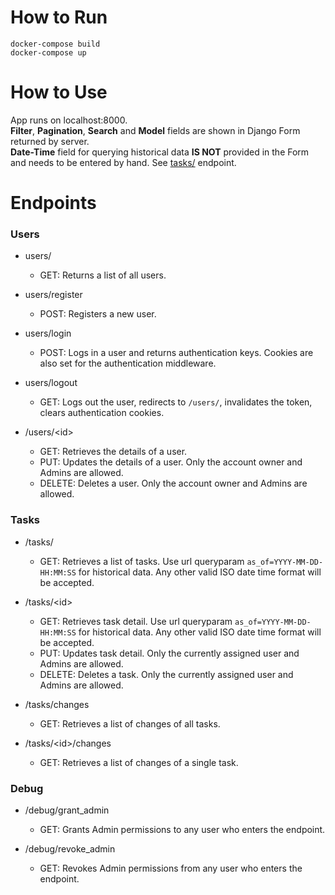 # How to Run

`docker-compose build`<br>
`docker-compose up`

# How to Use

App runs on localhost:8000.<br>
**Filter**, **Pagination**, **Search** and **Model** fields are shown in Django Form returned by server.<br>
**Date-Time** field for querying historical data **IS NOT** provided in the Form and needs to be entered by hand. See [tasks/](#tasks) endpoint.

# Endpoints
### Users
- users/
  - GET: Returns a list of all users.

- users/register
  - POST: Registers a new user.<br>

- users/login
  - POST: Logs in a user and returns authentication keys. Cookies are also set for the authentication middleware.
 
- users/logout
  - GET: Logs out the user, redirects to `/users/`, invalidates the token, clears authentication cookies.

- /users/\<id\>
  - GET: Retrieves the details of a user.
  - PUT: Updates the details of a user. Only the account owner and Admins are allowed.
  - DELETE: Deletes a user. Only the account owner and Admins are allowed.<br>
### Tasks
- /tasks/
  - GET: Retrieves a list of tasks. Use url queryparam `as_of=YYYY-MM-DD-HH:MM:SS` for historical data. Any other valid ISO date time format will be accepted.

- /tasks/\<id\>
  - GET: Retrieves task detail. Use url queryparam `as_of=YYYY-MM-DD-HH:MM:SS` for historical data. Any other valid ISO date time format  will be accepted.
  - PUT: Updates task detail. Only the currently assigned user and Admins are allowed.
  - DELETE: Deletes a task. Only the currently assigned user and Admins are allowed.<br>

- /tasks/changes
  - GET: Retrieves a list of changes of all tasks.<br>
 
- /tasks/\<id\>/changes
  - GET: Retrieves a list of changes of a single task.
### Debug
- /debug/grant_admin
  - GET: Grants Admin permissions to any user who enters the endpoint.

- /debug/revoke_admin
  - GET: Revokes Admin permissions from any user who enters the endpoint.
